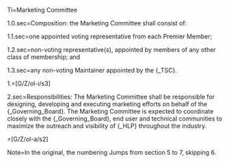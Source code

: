 Ti=Marketing Committee

1.0.sec=Composition: the Marketing Committee shall consist of:

1.1.sec=one appointed voting representative from each Premier Member;

1.2.sec=non-voting representative(s), appointed by members of any other class of membership; and

1.3.sec=any non-voting Maintainer appointed by the {_TSC}.

1.=[G/Z/ol-i/s3]

2.sec=Responsibilities: The Marketing Committee shall be responsible for designing, developing and executing marketing efforts on behalf of the {_Governing_Board}. The Marketing Committee is expected to coordinate closely with the {_Governing_Board}, end user and technical communities to maximize the outreach and visibility of {_HLP} throughout the industry.

=[G/Z/ol-a/s2]

Note=In the original, the numbering Jumps from section 5 to 7, skipping 6.
